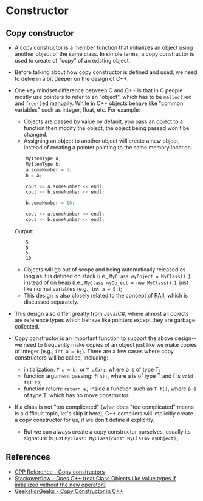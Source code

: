 # Constructor

## Copy constructor

* A copy constructor is a member function that initializes an object using
another object of the same class. In simple terms, a copy constructor is used
to create of "copy" of an existing object.

* Before talking about how copy constructor is defined and used, we need to
delve in a bit deeper on the design of C++.

* One key mindset difference between C and C++ is that in C people mostly use
pointers to refer to an "object", which has to be `malloc()`ed and `free()`ed
manually. While in C++ objects behave like "common variables" such as integer,
float, etc. For example:
    * Objects are passed by value by default, you pass an object to a function
    then modify the object, the object being passed won't be changed.
    * Assigning an object to another object will create a new object, instead
    of creating a pointer pointing to the same memory location.
    ```C++
        MyItemType a;
        MyItemType b;
        a.someNumber = 5;
        b = a;

        cout << a.someNumber << endl;
        cout << b.someNumber << endl;

        b.someNumber = 10;

        cout << a.someNumber << endl;
        cout << b.someNumber << endl;
    ``` 
    Output:
    ```
        5  
        5
        5
        10
    ```
    * Objects will go out of scope and being automatically released as long as
    it is defined on stack (i.e., `MyClass myObject = MyClass();`)
    instead of on heap (i.e., `MyClass myObject = new MyClass();`), just like
    normal variables (e.g., `int a = 5;`);
    * This design is also closely related to the concept of
    [RAII](https://github.com/alex-lt-kong/the-nitty-gritty/tree/main/cpp/01_raii),
    which is discussed separately.

* This design also differ greatly from Java/C#, where almost all objects are
reference types which behave like pointers except they are garbage collected.

* Copy constructor is an important function to support the above design--we
need to frequently make copies of an object just like we make copies of integer
(e.g., `int a = b;`). There are a few cases where copy constructors will be
called, including:
    * initialization: `T a = b;` or `T a(b);`, where b is of type T;
    * function argument passing: `f(a);`, where a is of type T and f is
    `void f(T t)`;
    * function return: `return a;` inside a function such as `T f()`, where a
    is of type T, which has no move constructor.  


* If a class is not "too complicated" (what does "too complicated" means is 
a difficult topic, let's skip it here), C++ compilers will implicitly create
a copy constructor for us, if we don't define it explicitly.
    * But we can always create a copy constructor ourselves, usually its
    signature is just `MyClass::MyClass(const MyClass& myObject);`


## References

* [CPP Reference - Copy constructors](https://en.cppreference.com/w/cpp/language/copy_constructor)
* [Stackoverflow - Does C++ treat Class Objects like value types if initialized without the new operator?](https://stackoverflow.com/questions/13633824/does-c-treat-class-objects-like-value-types-if-initialized-without-the-new-ope)
* [GeeksForGeeks - Copy Constructor in C++](https://www.geeksforgeeks.org/copy-constructor-in-cpp/)